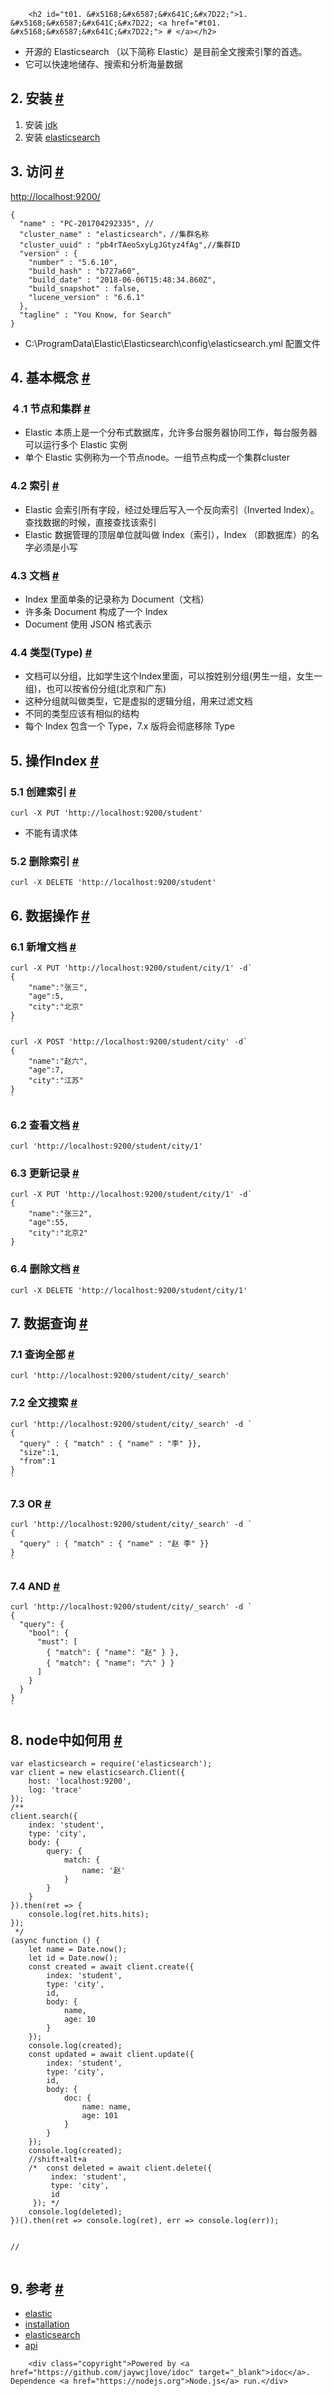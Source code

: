 
        <h2 id="t01. &#x5168;&#x6587;&#x641C;&#x7D22;">1. &#x5168;&#x6587;&#x641C;&#x7D22; <a href="#t01. &#x5168;&#x6587;&#x641C;&#x7D22;"> # </a></h2>
<ul>
<li>&#x5F00;&#x6E90;&#x7684; Elasticsearch &#xFF08;&#x4EE5;&#x4E0B;&#x7B80;&#x79F0; Elastic&#xFF09;&#x662F;&#x76EE;&#x524D;&#x5168;&#x6587;&#x641C;&#x7D22;&#x5F15;&#x64CE;&#x7684;&#x9996;&#x9009;&#x3002;</li>
<li>&#x5B83;&#x53EF;&#x4EE5;&#x5FEB;&#x901F;&#x5730;&#x50A8;&#x5B58;&#x3001;&#x641C;&#x7D22;&#x548C;&#x5206;&#x6790;&#x6D77;&#x91CF;&#x6570;&#x636E;</li>
</ul>
<h2 id="t12. &#x5B89;&#x88C5;">2. &#x5B89;&#x88C5; <a href="#t12. &#x5B89;&#x88C5;"> # </a></h2>
<ol>
<li>&#x5B89;&#x88C5; <a href="http://www.oracle.com/technetwork/java/javase/downloads/jdk8-downloads-2133151.html">jdk</a></li>
<li>&#x5B89;&#x88C5; <a href="https://www.elastic.co/downloads/elasticsearch">elasticsearch</a></li>
</ol>
<h2 id="t23. &#x8BBF;&#x95EE;">3. &#x8BBF;&#x95EE; <a href="#t23. &#x8BBF;&#x95EE;"> # </a></h2>
<p><a href="http://localhost:9200/">http://localhost:9200/</a></p>
<pre><code class="lang-js">{
  &quot;name&quot; : &quot;PC-201704292335&quot;, //
  &quot;cluster_name&quot; : &quot;elasticsearch&quot;&#xFF0C;//&#x96C6;&#x7FA4;&#x540D;&#x79F0;
  &quot;cluster_uuid&quot; : &quot;pb4rTAeoSxyLgJGtyz4fAg&quot;,//&#x96C6;&#x7FA4;ID
  &quot;version&quot; : {
    &quot;number&quot; : &quot;5.6.10&quot;,
    &quot;build_hash&quot; : &quot;b727a60&quot;,
    &quot;build_date&quot; : &quot;2018-06-06T15:48:34.860Z&quot;,
    &quot;build_snapshot&quot; : false,
    &quot;lucene_version&quot; : &quot;6.6.1&quot;
  },
  &quot;tagline&quot; : &quot;You Know, for Search&quot;
}
</code></pre>
<ul>
<li>C:\ProgramData\Elastic\Elasticsearch\config\elasticsearch.yml &#x914D;&#x7F6E;&#x6587;&#x4EF6;</li>
</ul>
<h2 id="t34. &#x57FA;&#x672C;&#x6982;&#x5FF5;">4. &#x57FA;&#x672C;&#x6982;&#x5FF5; <a href="#t34. &#x57FA;&#x672C;&#x6982;&#x5FF5;"> # </a></h2>
<h3 id="t4&#xFF14;.1 &#x8282;&#x70B9;&#x548C;&#x96C6;&#x7FA4;">&#xFF14;.1 &#x8282;&#x70B9;&#x548C;&#x96C6;&#x7FA4; <a href="#t4&#xFF14;.1 &#x8282;&#x70B9;&#x548C;&#x96C6;&#x7FA4;"> # </a></h3>
<ul>
<li>Elastic &#x672C;&#x8D28;&#x4E0A;&#x662F;&#x4E00;&#x4E2A;&#x5206;&#x5E03;&#x5F0F;&#x6570;&#x636E;&#x5E93;&#xFF0C;&#x5141;&#x8BB8;&#x591A;&#x53F0;&#x670D;&#x52A1;&#x5668;&#x534F;&#x540C;&#x5DE5;&#x4F5C;&#xFF0C;&#x6BCF;&#x53F0;&#x670D;&#x52A1;&#x5668;&#x53EF;&#x4EE5;&#x8FD0;&#x884C;&#x591A;&#x4E2A; Elastic &#x5B9E;&#x4F8B;</li>
<li>&#x5355;&#x4E2A; Elastic &#x5B9E;&#x4F8B;&#x79F0;&#x4E3A;&#x4E00;&#x4E2A;&#x8282;&#x70B9;node&#x3002;&#x4E00;&#x7EC4;&#x8282;&#x70B9;&#x6784;&#x6210;&#x4E00;&#x4E2A;&#x96C6;&#x7FA4;cluster</li>
</ul>
<h3 id="t54.2 &#x7D22;&#x5F15;">4.2 &#x7D22;&#x5F15; <a href="#t54.2 &#x7D22;&#x5F15;"> # </a></h3>
<ul>
<li>Elastic &#x4F1A;&#x7D22;&#x5F15;&#x6240;&#x6709;&#x5B57;&#x6BB5;&#xFF0C;&#x7ECF;&#x8FC7;&#x5904;&#x7406;&#x540E;&#x5199;&#x5165;&#x4E00;&#x4E2A;&#x53CD;&#x5411;&#x7D22;&#x5F15;&#xFF08;Inverted Index&#xFF09;&#x3002;&#x67E5;&#x627E;&#x6570;&#x636E;&#x7684;&#x65F6;&#x5019;&#xFF0C;&#x76F4;&#x63A5;&#x67E5;&#x627E;&#x8BE5;&#x7D22;&#x5F15;</li>
<li>Elastic &#x6570;&#x636E;&#x7BA1;&#x7406;&#x7684;&#x9876;&#x5C42;&#x5355;&#x4F4D;&#x5C31;&#x53EB;&#x505A; Index&#xFF08;&#x7D22;&#x5F15;&#xFF09;&#xFF0C;Index &#xFF08;&#x5373;&#x6570;&#x636E;&#x5E93;&#xFF09;&#x7684;&#x540D;&#x5B57;&#x5FC5;&#x987B;&#x662F;&#x5C0F;&#x5199;</li>
</ul>
<h3 id="t64.3 &#x6587;&#x6863;">4.3 &#x6587;&#x6863; <a href="#t64.3 &#x6587;&#x6863;"> # </a></h3>
<ul>
<li>Index &#x91CC;&#x9762;&#x5355;&#x6761;&#x7684;&#x8BB0;&#x5F55;&#x79F0;&#x4E3A; Document&#xFF08;&#x6587;&#x6863;&#xFF09;</li>
<li>&#x8BB8;&#x591A;&#x6761; Document &#x6784;&#x6210;&#x4E86;&#x4E00;&#x4E2A; Index</li>
<li>Document &#x4F7F;&#x7528; JSON &#x683C;&#x5F0F;&#x8868;&#x793A;</li>
</ul>
<h3 id="t74.4 &#x7C7B;&#x578B;(Type)">4.4 &#x7C7B;&#x578B;(Type) <a href="#t74.4 &#x7C7B;&#x578B;(Type)"> # </a></h3>
<ul>
<li>&#x6587;&#x6863;&#x53EF;&#x4EE5;&#x5206;&#x7EC4;&#xFF0C;&#x6BD4;&#x5982;&#x5B66;&#x751F;&#x8FD9;&#x4E2A;Index&#x91CC;&#x9762;&#xFF0C;&#x53EF;&#x4EE5;&#x6309;&#x59D3;&#x522B;&#x5206;&#x7EC4;(&#x7537;&#x751F;&#x4E00;&#x7EC4;&#xFF0C;&#x5973;&#x751F;&#x4E00;&#x7EC4;)&#xFF0C;&#x4E5F;&#x53EF;&#x4EE5;&#x6309;&#x7701;&#x4EFD;&#x5206;&#x7EC4;(&#x5317;&#x4EAC;&#x548C;&#x5E7F;&#x4E1C;)</li>
<li>&#x8FD9;&#x79CD;&#x5206;&#x7EC4;&#x5C31;&#x53EB;&#x505A;&#x7C7B;&#x578B;&#xFF0C;&#x5B83;&#x662F;&#x865A;&#x62DF;&#x7684;&#x903B;&#x8F91;&#x5206;&#x7EC4;&#xFF0C;&#x7528;&#x6765;&#x8FC7;&#x6EE4;&#x6587;&#x6863;</li>
<li>&#x4E0D;&#x540C;&#x7684;&#x7C7B;&#x578B;&#x5E94;&#x8BE5;&#x6709;&#x76F8;&#x4F3C;&#x7684;&#x7ED3;&#x6784;</li>
<li>&#x6BCF;&#x4E2A; Index &#x5305;&#x542B;&#x4E00;&#x4E2A; Type&#xFF0C;7.x &#x7248;&#x5C06;&#x4F1A;&#x5F7B;&#x5E95;&#x79FB;&#x9664; Type</li>
</ul>
<h2 id="t85. &#x64CD;&#x4F5C;Index">5. &#x64CD;&#x4F5C;Index <a href="#t85. &#x64CD;&#x4F5C;Index"> # </a></h2>
<h3 id="t95.1 &#x521B;&#x5EFA;&#x7D22;&#x5F15;">5.1 &#x521B;&#x5EFA;&#x7D22;&#x5F15; <a href="#t95.1 &#x521B;&#x5EFA;&#x7D22;&#x5F15;"> # </a></h3>
<pre><code class="lang-js">curl -X PUT &apos;http://localhost:9200/student&apos;
</code></pre>
<ul>
<li>&#x4E0D;&#x80FD;&#x6709;&#x8BF7;&#x6C42;&#x4F53;</li>
</ul>
<h3 id="t105.2 &#x5220;&#x9664;&#x7D22;&#x5F15;">5.2 &#x5220;&#x9664;&#x7D22;&#x5F15; <a href="#t105.2 &#x5220;&#x9664;&#x7D22;&#x5F15;"> # </a></h3>
<pre><code class="lang-js">curl -X DELETE &apos;http://localhost:9200/student&apos;
</code></pre>
<h2 id="t116. &#x6570;&#x636E;&#x64CD;&#x4F5C;">6. &#x6570;&#x636E;&#x64CD;&#x4F5C; <a href="#t116. &#x6570;&#x636E;&#x64CD;&#x4F5C;"> # </a></h2>
<h3 id="t126.1 &#x65B0;&#x589E;&#x6587;&#x6863;">6.1 &#x65B0;&#x589E;&#x6587;&#x6863; <a href="#t126.1 &#x65B0;&#x589E;&#x6587;&#x6863;"> # </a></h3>
<pre><code class="lang-js">curl -X PUT &apos;http://localhost:9200/student/city/1&apos; -d`
{
    &quot;name&quot;:&quot;&#x5F20;&#x4E09;&quot;,
    &quot;age&quot;:5,
    &quot;city&quot;:&quot;&#x5317;&#x4EAC;&quot;
}
`
</code></pre>
<pre><code class="lang-js">curl -X POST &apos;http://localhost:9200/student/city&apos; -d`
{
    &quot;name&quot;:&quot;&#x8D75;&#x516D;&quot;,
    &quot;age&quot;:7,
    &quot;city&quot;:&quot;&#x6C5F;&#x82CF;&quot;
}
`
</code></pre>
<h3 id="t136.2  &#x67E5;&#x770B;&#x6587;&#x6863;">6.2  &#x67E5;&#x770B;&#x6587;&#x6863; <a href="#t136.2  &#x67E5;&#x770B;&#x6587;&#x6863;"> # </a></h3>
<pre><code class="lang-js">curl &apos;http://localhost:9200/student/city/1&apos;
</code></pre>
<h3 id="t146.3 &#x66F4;&#x65B0;&#x8BB0;&#x5F55;">6.3 &#x66F4;&#x65B0;&#x8BB0;&#x5F55; <a href="#t146.3 &#x66F4;&#x65B0;&#x8BB0;&#x5F55;"> # </a></h3>
<pre><code class="lang-js">curl -X PUT &apos;http://localhost:9200/student/city/1&apos; -d`
{
    &quot;name&quot;:&quot;&#x5F20;&#x4E09;2&quot;,
    &quot;age&quot;:55,
    &quot;city&quot;:&quot;&#x5317;&#x4EAC;2&quot;
}
</code></pre>
<h3 id="t156.4 &#x5220;&#x9664;&#x6587;&#x6863;">6.4 &#x5220;&#x9664;&#x6587;&#x6863; <a href="#t156.4 &#x5220;&#x9664;&#x6587;&#x6863;"> # </a></h3>
<pre><code class="lang-js">curl -X DELETE &apos;http://localhost:9200/student/city/1&apos;
</code></pre>
<h2 id="t167. &#x6570;&#x636E;&#x67E5;&#x8BE2;">7. &#x6570;&#x636E;&#x67E5;&#x8BE2; <a href="#t167. &#x6570;&#x636E;&#x67E5;&#x8BE2;"> # </a></h2>
<h3 id="t177.1 &#x67E5;&#x8BE2;&#x5168;&#x90E8;">7.1 &#x67E5;&#x8BE2;&#x5168;&#x90E8; <a href="#t177.1 &#x67E5;&#x8BE2;&#x5168;&#x90E8;"> # </a></h3>
<pre><code class="lang-js">curl &apos;http://localhost:9200/student/city/_search&apos;
</code></pre>
<h3 id="t187.2 &#x5168;&#x6587;&#x641C;&#x7D22;">7.2 &#x5168;&#x6587;&#x641C;&#x7D22; <a href="#t187.2 &#x5168;&#x6587;&#x641C;&#x7D22;"> # </a></h3>
<pre><code class="lang-js">curl &apos;http://localhost:9200/student/city/_search&apos; -d `
{
  &quot;query&quot; : { &quot;match&quot; : { &quot;name&quot; : &quot;&#x674E;&quot; }},
  &quot;size&quot;:1,
  &quot;from&quot;:1
}
`
</code></pre>
<h3 id="t197.3 OR">7.3 OR <a href="#t197.3 OR"> # </a></h3>
<pre><code class="lang-js">curl &apos;http://localhost:9200/student/city/_search&apos; -d `
{
  &quot;query&quot; : { &quot;match&quot; : { &quot;name&quot; : &quot;&#x8D75; &#x674E;&quot; }}
}
`
</code></pre>
<h3 id="t207.4 AND">7.4 AND <a href="#t207.4 AND"> # </a></h3>
<pre><code class="lang-js">curl &apos;http://localhost:9200/student/city/_search&apos; -d `
{
  &quot;query&quot;: {
    &quot;bool&quot;: {
      &quot;must&quot;: [
        { &quot;match&quot;: { &quot;name&quot;: &quot;&#x8D75;&quot; } },
        { &quot;match&quot;: { &quot;name&quot;: &quot;&#x516D;&quot; } }
      ]
    }
  }
}
`
</code></pre>
<h2 id="t218. node&#x4E2D;&#x5982;&#x4F55;&#x7528;">8. node&#x4E2D;&#x5982;&#x4F55;&#x7528; <a href="#t218. node&#x4E2D;&#x5982;&#x4F55;&#x7528;"> # </a></h2>
<pre><code class="lang-js">var elasticsearch = require(&apos;elasticsearch&apos;);
var client = new elasticsearch.Client({
    host: &apos;localhost:9200&apos;,
    log: &apos;trace&apos;
});
/**
client.search({
    index: &apos;student&apos;,
    type: &apos;city&apos;,
    body: {
        query: {
            match: {
                name: &apos;&#x8D75;&apos;
            }
        }
    }
}).then(ret =&gt; {
    console.log(ret.hits.hits);
});
 */
(async function () {
    let name = Date.now();
    let id = Date.now();
    const created = await client.create({
        index: &apos;student&apos;,
        type: &apos;city&apos;,
        id,
        body: {
            name,
            age: 10
        }
    });
    console.log(created);
    const updated = await client.update({
        index: &apos;student&apos;,
        type: &apos;city&apos;,
        id,
        body: {
            doc: {
                name: name,
                age: 101
            }
        }
    });
    console.log(created);
    //shift+alt+a
    /*  const deleted = await client.delete({
         index: &apos;student&apos;,
         type: &apos;city&apos;,
         id
     }); */
    console.log(deleted);
})().then(ret =&gt; console.log(ret), err =&gt; console.log(err));

// 
</code></pre>
<h2 id="t229. &#x53C2;&#x8003;">9. &#x53C2;&#x8003; <a href="#t229. &#x53C2;&#x8003;"> # </a></h2>
<ul>
<li><a href="https://www.elastic.co/cn/">elastic</a></li>
<li><a href="https://www.elastic.co/downloads/elasticsearch">installation</a></li>
<li><a href="https://github.com/elastic/elasticsearch-js">elasticsearch</a></li>
<li><a href="https://www.elastic.co/guide/en/elasticsearch/client/javascript-api/current/api-reference.html#api-delete">api</a></li>
</ul>

        <div class="copyright">Powered by <a href="https://github.com/jaywcjlove/idoc" target="_blank">idoc</a>. Dependence <a href="https://nodejs.org">Node.js</a> run.</div>
    